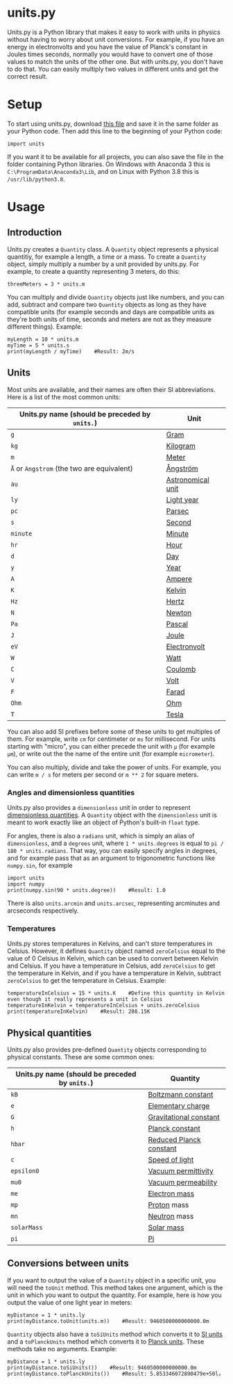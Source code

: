 # units.py
Units.py is a Python library that makes it easy to work with units in physics without having to worry about unit conversions. For example, if you have an energy in electronvolts and you have the value of Planck's constant in Joules times seconds, normally you would have to convert one of those values to match the units of the other one. But with units.py, you don't have to do that. You can easily multiply two values in different units and get the correct result.

# Setup
To start using units.py, download [this file](https://raw.githubusercontent.com/Gustav-Lindberg/Units.py/main/units.py) and save it in the same folder as your Python code. Then add this line to the beginning of your Python code:

```
import units
```

If you want it to be available for all projects, you can also save the file in the folder containing Python libraries. On Windows with Anaconda 3 this is `C:\ProgramData\Anaconda3\Lib`, and on Linux with Python 3.8 this is `/usr/lib/python3.8`.

# Usage
## Introduction
Units.py creates a `Quantity` class. A `Quantity` object represents a physical quantitiy, for example a length, a time or a mass. To create a `Quantity` object, simply multiply a number by a unit provided by units.py. For example, to create a quantity representing 3 meters, do this:

```
threeMeters = 3 * units.m
```

You can multiply and divide `Quantity` objects just like numbers, and you can add, subtract and compare two `Quantity` objects as long as they have compatible units (for example seconds and days are compatible units as they're both units of time, seconds and meters are not as they measure different things). Example:

```
myLength = 10 * units.m
myTime = 5 * units.s
print(myLength / myTime)    #Result: 2m/s
```

## Units
Most units are available, and their names are often their SI abbreviations. Here is a list of the most common units:

Units.py name (should be preceded by `units.`) | Unit
--- | ---
`g` | [Gram](https://en.wikipedia.org/wiki/Gram)
`kg` | [Kilogram](https://en.wikipedia.org/wiki/Kilogram)
`m` | [Meter](https://en.wikipedia.org/wiki/Metre)
`Å` or `Angstrom` (the two are equivalent) | [Ångström](https://en.wikipedia.org/wiki/Angstrom)
`au` | [Astronomical unit](https://en.wikipedia.org/wiki/Astronomical_unit)
`ly` | [Light year](https://en.wikipedia.org/wiki/Light-year)
`pc` | [Parsec](https://en.wikipedia.org/wiki/Parsec)
`s` | [Second](https://en.wikipedia.org/wiki/Second)
`minute` | [Minute](https://en.wikipedia.org/wiki/Minute)
`hr` | [Hour](https://en.wikipedia.org/wiki/Hour)
`d` | [Day](https://en.wikipedia.org/wiki/Day)
`y` | [Year](https://en.wikipedia.org/wiki/Year)
`A` | [Ampere](https://en.wikipedia.org/wiki/Ampere)
`K` | [Kelvin](https://en.wikipedia.org/wiki/Kelvin)
`Hz` | [Hertz](https://en.wikipedia.org/wiki/Hertz)
`N` | [Newton](https://en.wikipedia.org/wiki/Newton_(unit))
`Pa` | [Pascal](https://en.wikipedia.org/wiki/Pascal_(unit))
`J` | [Joule](https://en.wikipedia.org/wiki/Joule)
`eV` | [Electronvolt](https://en.wikipedia.org/wiki/Electronvolt)
`W` | [Watt](https://en.wikipedia.org/wiki/Watt)
`C` | [Coulomb](https://en.wikipedia.org/wiki/Coulomb)
`V` | [Volt](https://en.wikipedia.org/wiki/Volt)
`F` | [Farad](https://en.wikipedia.org/wiki/Farad)
`Ohm` | [Ohm](https://en.wikipedia.org/wiki/Ohm)
`T` | [Tesla](https://en.wikipedia.org/wiki/Tesla_(unit))

You can also add SI prefixes before some of these units to get multiples of them. For example, write `cm` for centimeter or `ms` for millisecond. For units starting with "micro", you can either precede the unit with `µ` (for example `µm`), or write out the the name of the entire unit (for example `micrometer`).

You can also multiply, divide and take the power of units. For example, you can write `m / s` for meters per second or `m ** 2` for square meters.

### Angles and dimensionless quantities
Units.py also provides a `dimensionless` unit in order to represent [dimensionless quantities](https://en.wikipedia.org/wiki/Dimensionless_quantity). A `Quantity` object with the `dimensionless` unit is meant to work exactly like an object of Python's built-in `float` type.

For angles, there is also a `radians` unit, which is simply an alias of `dimensionless`, and a `degrees` unit, where `1 * units.degrees` is equal to `pi / 180 * units.radians`. That way, you can easily specify angles in degrees, and for example pass that as an argument to trigonometric functions like `numpy.sin`, for example

```
import units
import numpy
print(numpy.sin(90 * units.degree))    #Result: 1.0
```

There is also `units.arcmin` and `units.arcsec`, representing arcminutes and arcseconds respectively.

### Temperatures
Units.py stores temperatures in Kelvins, and can't store temperatures in Celsius. However, it defines `Quantity` object named `zeroCelsius` equal to the value of 0 Celsius in Kelvin, which can be used to convert between Kelvin and Celsius. If you have a temperature in Celsius, add `zeroCelsius` to get the temperature in Kelvin, and if you have a temperature in Kelvin, subtract `zeroCelsius` to get the temperature in Celsius. Example:

```
temperatureInCelsius = 15 * units.K    #Define this quantity in Kelvin even though it really represents a unit in Celsius
temperatureInKelvin = temperatureInCelsius + units.zeroCelsius
print(temperatureInKelvin)    #Result: 288.15K
```

## Physical quantities
Units.py also provides pre-defined `Quantity` objects corresponding to physical constants. These are some common ones:

Units.py name (should be preceded by `units.`) | Quantity
--- | ---
`kB` | [Boltzmann constant](https://en.wikipedia.org/wiki/Boltzmann_constant)
`e` | [Elementary charge](https://en.wikipedia.org/wiki/Elementary_charge)
`G` | [Gravitational constant](https://en.wikipedia.org/wiki/Gravitational_constant)
`h` | [Planck constant](https://en.wikipedia.org/wiki/Planck_constant)
`hbar` | [Reduced Planck constant](https://en.wikipedia.org/wiki/Reduced_Planck_constant)
`c` | [Speed of light](https://en.wikipedia.org/wiki/Speed_of_light)
`epsilon0` | [Vacuum permittivity](https://en.wikipedia.org/wiki/Vacuum_permittivity)
`mu0` | [Vacuum permeability](https://en.wikipedia.org/wiki/Vacuum_permeability)
`me` | [Electron mass](https://en.wikipedia.org/wiki/Electron_rest_mass)
`mp` | [Proton](https://en.wikipedia.org/wiki/Proton) mass
`mn` | [Neutron](https://en.wikipedia.org/wiki/Neutron) mass
`solarMass` | [Solar mass](https://en.wikipedia.org/wiki/Solar_mass)
`pi` | [Pi](https://en.wikipedia.org/wiki/Pi)

## Conversions between units
If you want to output the value of a `Quantity` object in a specific unit, you will need the `toUnit` method. This method takes one argument, which is the unit in which you want to output the quantity. For example, here is how you output the value of one light year in meters:

```
myDistance = 1 * units.ly
print(myDistance.toUnit(units.m))    #Result: 9460500000000000.0m
```

`Quantity` objects also have a `toSiUnits` method which converts it to [SI units](https://en.wikipedia.org/wiki/International_System_of_Units) and a `toPlanckUnits` method which converts it to [Planck units](https://en.wikipedia.org/wiki/Planck_units). These methods take no arguments. Example:

```
myDistance = 1 * units.ly
print(myDistance.toSiUnits())    #Result: 9460500000000000.0m
print(myDistance.toPlanckUnits())    #Result: 5.853346072890479e+50lₚ
```

